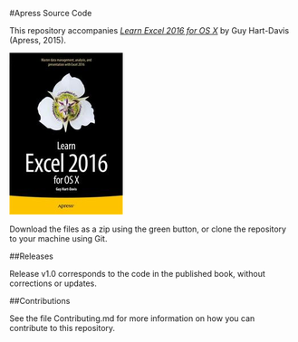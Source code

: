 #Apress Source Code

This repository accompanies [*Learn Excel 2016 for OS X*](http://www.apress.com/9781484210208) by Guy Hart-Davis (Apress, 2015).

![Cover image](9781484210208.jpg)

Download the files as a zip using the green button, or clone the repository to your machine using Git.

##Releases

Release v1.0 corresponds to the code in the published book, without corrections or updates.

##Contributions

See the file Contributing.md for more information on how you can contribute to this repository.
